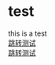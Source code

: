 # test
this is a test  
[跳转测试](./test/test.html)  
<a href="./test/test.html" target="_blank">跳转测试</a>  